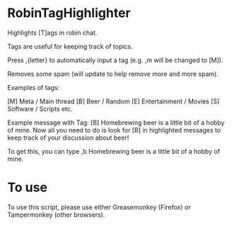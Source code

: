 # RobinTagHighlighter
Highlights [T]ags in robin chat.

Tags are useful for keeping track of topics.

Press ,{letter} to automatically input a tag (e.g. ,m will be changed to [M]).

Removes some spam (will update to help remove more and more spam).

Examples of tags:

[M] Meta / Main thread
[B] Beer / Random
[E] Entertainment / Movies
[S] Software / Scripts
etc.

Example message with Tag:
[B] Homebrewing beer is a little bit of a hobby of mine.
Now all you need to do is look for [B] in highlighted messages to keep track of your discussion about beer!

To get this, you can type
,b Homebrewing beer is a little bit of a hobby of mine.

# To use
To use this script, please use either Greasemonkey (Firefox) or Tampermonkey (other browsers).
